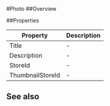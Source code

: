 #Photo
##Overview



##Properties
<table class="table table-condensed table-bordered">
    <thead>
<tr>
<th>Property</th>
<th>Description</th>
</tr>
</thead>
<tbody>
<tr><td>Title</td><td> - </td></tr>
<tr><td>Description</td><td> - </td></tr>
<tr><td>StoreId</td><td> - </td></tr>
<tr><td>ThumbnailStoreId</td><td> - </td></tr>
</tbody></table>



## See also

